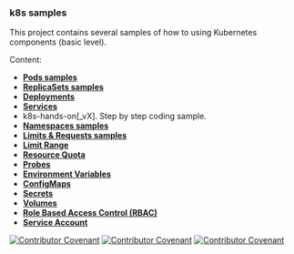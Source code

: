 

### k8s samples

This project contains several samples of how to using Kubernetes components (basic level).

Content:

- **[Pods samples](pod/README.md)**
- **[ReplicaSets samples](replicaSet/README.md)**
- **[Deployments](deployment/README.md)**
- **[Services](deployment/README.md)**
- k8s-hands-on[_vX]. Step by step coding sample.
- **[Namespaces samples](namespaces/README.md)**
- **[Limits & Requests samples](limits-requests/README.md)**
- **[Limit Range](limit-range/README.md)**
- **[Resource Quota](resource-quota/README.md)**
- **[Probes](probes/README.md)**
- **[Environment Variables](envs/README.md)**
- **[ConfigMaps](configmaps/README.md)**
- **[Secrets](secrets/README.md)**
- **[Volumes](volumes/README.md)**
- **[Role Based Access Control (RBAC)](RBAC/README.md)**
- **[Service Account](service-account/README.md)**




[![Contributor Covenant](https://img.shields.io/badge/Contributor%20Covenant-v2.0%20adopted-ff69b4.svg)](code_of_conduct_EN.md)
[![Contributor Covenant](https://img.shields.io/badge/Contributor%20Covenant-v2.0%20adopted-ff69b4.svg)](code_of_conduct_ES.md)
[![Contributor Covenant](https://img.shields.io/badge/Contributor%20Covenant-v2.0%20adopted-ff69b4.svg)](code_of_conduct_CA.md)











	





